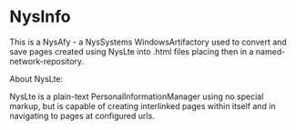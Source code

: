 NysInfo
=======
This is a NysAfy - a NysSystems WindowsArtifactory used to convert and save pages created using NysLte into .html files placing then in a named-network-repository.

About NysLte:

NysLte is a plain-text PersonalInformationManager using no special markup, but is capable of creating interlinked pages within itself and in navigating to pages at configured urls.


